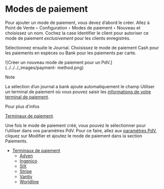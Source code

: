 # Modes de paiement

Pour ajouter un mode de paiement, vous devez d’abord le créer. Allez à Point
de Vente ‣ Configuration ‣ Modes de paiement ‣ Nouveau et choisissez un nom.
Cochez la case Identifier le client pour autoriser ce mode de paiement
_exclusivement_ pour les clients enregistrés.

Sélectionnez ensuite le Journal. Choisissez le mode de paiement Cash pour les
paiements en espèces ou Bank pour les paiements par carte.

![Créer un nouveau mode de paiement pour un PdV.](../../../_images/payment-
method.png)

Note

La sélection d’un journal a bank ajoute automatiquement le champ Utiliser un
terminal de paiement où vous pouvez saisir les [informations de votre terminal
de paiement](payment_methods/terminals.html).

Pour plus d'infos

[Terminaux de paiement](payment_methods/terminals.html).

Une fois le mode de paiement créé, vous pouvez le sélectionner pour l’utiliser
dans vos paramètres PdV. Pour ce faire, allez aux [paramètres
PdV](configuration.html#configuration-settings), cliquez sur Modifier et
ajoutez le mode de paiement dans la section Paiements.

  * [Terminaux de paiement](payment_methods/terminals.html)
    * [Adyen](payment_methods/terminals/adyen.html)
    * [Ingenico](payment_methods/terminals/ingenico.html)
    * [SIX](payment_methods/terminals/six.html)
    * [Stripe](payment_methods/terminals/stripe.html)
    * [Vantiv](payment_methods/terminals/vantiv.html)
    * [Worldline](payment_methods/terminals/worldline.html)

